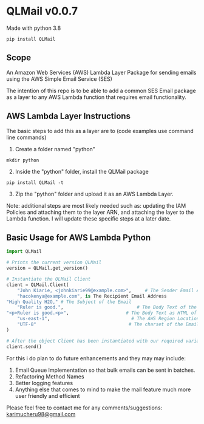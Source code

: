 # QLMail v0.0.7

Made with python 3.8

```
pip install QLMail
```

## Scope

An Amazon Web Services (AWS) Lambda Layer Package for sending emails using the AWS Simple Email Service (SES)

The intention of this repo is to be able to add a common SES Email package as a layer to any AWS Lambda function that requires email functionality.

## AWS Lambda Layer Instructions

The basic steps to add this as a layer are to (code examples use command line commands)

1. Create a folder named "python"

```
mkdir python
```

2. Inside the "python" folder, install the QLMail package

```
pip install QLMail -t
```

3. Zip the "python" folder and upload it as an AWS Lambda Layer.

Note: additional steps are most likely needed such as: updating the IAM Policies and attaching them to the layer ARN, and attaching the layer to the Lambda function. I will update these specific steps at a later date.

## Basic Usage for AWS Lambda Python

```python
import QLMail

# Prints the current version QLMail
version = QLMail.get_version()

# Instantiate the QLMail Client
client = QLMail.Client(
    "John Kiarie, <johnkiarie99@example.com>",     # The Sender Email Address
    "hacokenya@example.com", is The Recipient Email Address
"High Quality H2O," # The Subject of the Email
    "Ruler is good.",                           # The Body Text of the Email
"<p>Ruler is good.<p>",                     # The Body Text as HTML of the Email
    "us-east-1",                              # The AWS Region Location to use
    "UTF-8"                                  # The charset of the Email
)

# After the object Client has been instantiated with our required variables, we can send the email
client.send()
```

For this i do plan to do future enhancements and they may may include:

1. Email Queue Implementation so that bulk emails can be sent in batches.
2. Refactoring Method Names
3. Better logging features
4. Anything else that comes to mind to make the mail feature much more user friendly and efficient

Please feel free to contact me for any comments/suggestions: karimucheru98@gmail.com
